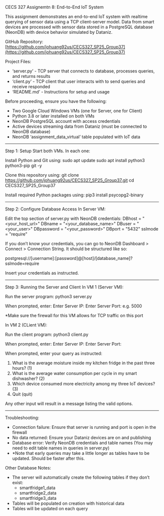 CECS 327 Assignemtn 8: End-to-End IoT System

This assignment demonstrates an end-to-end IoT system with realtime querying of sensor data using a TCP client-server model. Data from smart devices are processed with sensor data stored in a PostgreSQL database (NeonDB) with device behavior simulated by Dataniz.

GitHub Repository: [https://github.com/johuang92us/CECS327_SP25_Group37](https://github.com/johuang92us/CECS327_SP25_Group37)

Project Files:
- ‘server.py’ - TCP server that connects to database, processes queries, and returns results
- ‘client.py’ - TCP client that user interacts with to send queries and receive responded
- ‘README.md’ - Instructions for setup and usage

Before proceeding, ensure you have the following:
- Two Google Cloud Windows VMs (one for Server, one for Client)
- Python 3.8 or later installed on both VMs
- NeonDB PostgreSQL account with access credentials
- Active devices streaming data from Dataniz (must be connected to NeonDB database)
- NeonDB ‘assignment_data_virtual’ table populated with IoT data

-----

Step 1: Setup
Start both VMs. In each one:

Install Python and Git using:
sudo apt update
sudo apt install python3 python3-pip git -y

Clone this repository using:
git clone https://github.com/johuang92us/CECS327_SP25_Group37.git
cd CECS327_SP25_Group37

Install required Python packages using:
pip3 install psycopg2-binary

-----

Step 2: Configure Database Access
In Server VM:

Edit the top section of server.py with NeonDB credentials:
DBhost = "<your_host_url>"
DBname = "<your_database_name>"
DBuser = "<your_user>"
DBpassword = "<your_password>"
DBport = "5432"
sslmode = "require"

If you don’t know your credentials, you can go to NeonDB Dashboard > Connect > Connection String. It should be structured like so:

postgresql://[username]:[password]@[host]/[database_name]?sslmode=require

Insert your credentials as instructed.

-----

Step 3: Running the Server and Client
In VM 1 (Server VM):

Run the server program: python3 server.py

When prompted, enter:
Enter Server IP: <Internal IP of this VM>
Enter Server Port: e.g. 5000

*Make sure the firewall for this VM allows for TCP traffic on this port

In VM 2 (CLient VM):

Run the client program: python3 client.py

When prompted, enter:
Enter Server IP: <Internal IP of Server VM>
Enter Server Port: <Same port as server VM>

When prompted, enter your query as instructed:
1. What is the average moisture inside my kitchen fridge in the past three hours? (1)
2. What is the average water consumption per cycle in my smart dishwasher? (2)
3. Which device consumed more electricity among my three IoT devices? (3)
4. Quit (quit)
   
Any other input will result in a message listing the valid options.

-----

Troubleshooting:
- Connection failure: Ensure that server is running and port is open in the firewall
- No data returned: Ensure your Dataniz devices are on and publishing
- Database error: Verify NeonDB credentials and table names (You may need to edit table names in queries in server.py)
- *Note that early queries may take a little longer as tables have to be updated. Should be faster after this.


Other Database Notes:
- The server will automatically create the following tables if they don’t exist:
   - smartfridge1_data
   - smartfridge2_data
   - smartfridge3_data
- Tables will be populated on creation with historical data
- Tables will be updated on each query
